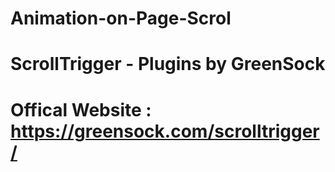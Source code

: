 # Animation-on-Page-Scrol
# ScrollTrigger - Plugins by GreenSock
# Offical Website : https://greensock.com/scrolltrigger/
